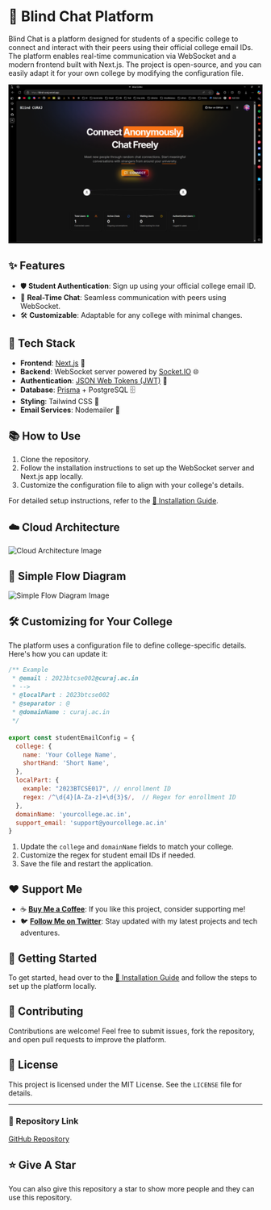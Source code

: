 # 🚀 Blind Chat Platform

Blind Chat is a platform designed for students of a specific college to connect and interact with their peers using their official college email IDs. The platform enables real-time communication via WebSocket and a modern frontend built with Next.js. The project is open-source, and you can easily adapt it for your own college by modifying the configuration file.

![Blind-Chat - An open-source web app for college students to connect using their official email IDs. Easily customizable for any college with a simple config file.](/.github/images/img_main.png "Blind-Chat - An open-source web app for college students to connect using their official email IDs. Easily customizable for any college with a simple config file.")


## ✨ Features

- 🛡️ **Student Authentication**: Sign up using your official college email ID.
- 💬 **Real-Time Chat**: Seamless communication with peers using WebSocket.
- 🛠️ **Customizable**: Adaptable for any college with minimal changes.

## 🛑 Tech Stack

- **Frontend**: [Next.js](https://nextjs.org/) 🚀
- **Backend**: WebSocket server powered by [Socket.IO](https://socket.io/) 🌐
- **Authentication**: [JSON Web Tokens (JWT)](https://jwt.io/) 🔐
- **Database**: [Prisma](https://www.prisma.io/) + PostgreSQL 🗄️
- **Styling**: Tailwind CSS 🎨
- **Email Services**: Nodemailer 📧

## 📚 How to Use

1. Clone the repository.
2. Follow the installation instructions to set up the WebSocket server and Next.js app locally.
3. Customize the configuration file to align with your college's details.

For detailed setup instructions, refer to the [📄 Installation Guide](https://github.com/idityaGE/Blind-Chat/blob/main/INSTALLATION.md).

## ☁️ Cloud Architecture
![Cloud Architecture Image](https://res.cloudinary.com/dwdbqwqxk/image/upload/v1735479559/diagram-export-29-12-2024-7_04_50-pm_skau22.png)

## 🧷 Simple Flow Diagram
![Simple Flow Diagram Image](https://res.cloudinary.com/dwdbqwqxk/image/upload/v1735479572/Untitled-2024-12-06-1452_kfjeq1.png)

## 🛠️ Customizing for Your College

The platform uses a configuration file to define college-specific details. Here's how you can update it:

```javascript
/** Example
 * @email : 2023btcse002@curaj.ac.in
 * -->
 * @localPart : 2023btcse002
 * @separator : @ 
 * @domainName : curaj.ac.in
 */

export const studentEmailConfig = {
  college: {
    name: 'Your College Name',
    shortHand: 'Short Name',
  },
  localPart: {
    example: "2023BTCSE017", // enrollment ID
    regex: /^\d{4}[A-Za-z]+\d{3}$/,  // Regex for enrollment ID
  },
  domainName: 'yourcollege.ac.in',
  support_email: 'support@yourcollege.ac.in'
}
```

1. Update the `college` and `domainName` fields to match your college.
2. Customize the regex for student email IDs if needed.
3. Save the file and restart the application.

## ❤️ Support Me

- ☕ **[Buy Me a Coffee](https://www.buymeacoffee.com/idityage)**: If you like this project, consider supporting me!
- 🐦 **[Follow Me on Twitter](https://twitter.com/idityage)**: Stay updated with my latest projects and tech adventures.

## 🌱 Getting Started

To get started, head over to the [📄 Installation Guide](https://github.com/idityaGE/Blind-Chat/blob/main/INSTALLATION.md) and follow the steps to set up the platform locally.

## 🤝 Contributing

Contributions are welcome! Feel free to submit issues, fork the repository, and open pull requests to improve the platform.

## 📜 License

This project is licensed under the MIT License. See the `LICENSE` file for details.

---

### 🔗 Repository Link

[GitHub Repository](https://github.com/idityaGE/Blind-Chat)



## :star: Give A Star

You can also give this repository a star to show more people and they can use this repository.
